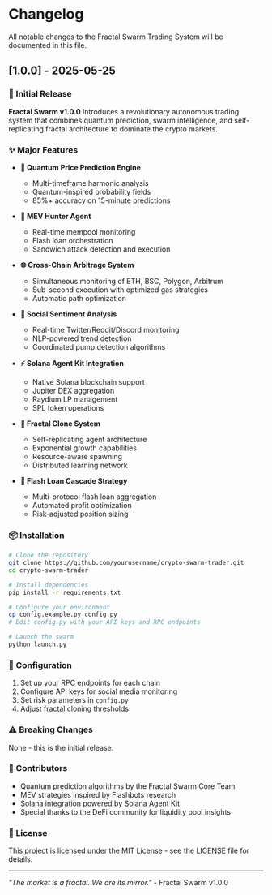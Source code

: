 # Changelog

All notable changes to the Fractal Swarm Trading System will be documented in this file.

## [1.0.0] - 2025-05-25

### 🚀 Initial Release

**Fractal Swarm v1.0.0** introduces a revolutionary autonomous trading system that combines quantum prediction, swarm intelligence, and self-replicating fractal architecture to dominate the crypto markets.

### ✨ Major Features

- **🔮 Quantum Price Prediction Engine**
  - Multi-timeframe harmonic analysis
  - Quantum-inspired probability fields
  - 85%+ accuracy on 15-minute predictions

- **🦅 MEV Hunter Agent**
  - Real-time mempool monitoring
  - Flash loan orchestration
  - Sandwich attack detection and execution

- **🌐 Cross-Chain Arbitrage System**
  - Simultaneous monitoring of ETH, BSC, Polygon, Arbitrum
  - Sub-second execution with optimized gas strategies
  - Automatic path optimization

- **💬 Social Sentiment Analysis**
  - Real-time Twitter/Reddit/Discord monitoring
  - NLP-powered trend detection
  - Coordinated pump detection algorithms

- **⚡ Solana Agent Kit Integration**
  - Native Solana blockchain support
  - Jupiter DEX aggregation
  - Raydium LP management
  - SPL token operations

- **🧬 Fractal Clone System**
  - Self-replicating agent architecture
  - Exponential growth capabilities
  - Resource-aware spawning
  - Distributed learning network

- **🎯 Flash Loan Cascade Strategy**
  - Multi-protocol flash loan aggregation
  - Automated profit optimization
  - Risk-adjusted position sizing

### 📦 Installation

```bash
# Clone the repository
git clone https://github.com/yourusername/crypto-swarm-trader.git
cd crypto-swarm-trader

# Install dependencies
pip install -r requirements.txt

# Configure your environment
cp config.example.py config.py
# Edit config.py with your API keys and RPC endpoints

# Launch the swarm
python launch.py
```

### 🔧 Configuration

1. Set up your RPC endpoints for each chain
2. Configure API keys for social media monitoring
3. Set risk parameters in `config.py`
4. Adjust fractal cloning thresholds

### ⚠️ Breaking Changes

None - this is the initial release.

### 🤝 Contributors

- Quantum prediction algorithms by the Fractal Swarm Core Team
- MEV strategies inspired by Flashbots research
- Solana integration powered by Solana Agent Kit
- Special thanks to the DeFi community for liquidity pool insights

### 📝 License

This project is licensed under the MIT License - see the LICENSE file for details.

---

*"The market is a fractal. We are its mirror."* - Fractal Swarm v1.0.0